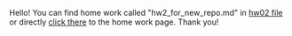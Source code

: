 Hello!
You can find home work called "hw2_for_new_repo.md" in [hw02 file](https://github.com/Maria815/STAT545-hw-Guo-Maria/tree/master/hw02) or directly [click there](https://github.com/Maria815/STAT545-hw-Guo-Maria/blob/master/hw02/hw2_for_new_repo.md) to the home work page. 
Thank you!
